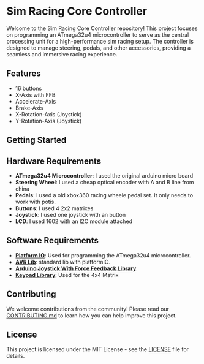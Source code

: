 # Sim Racing Core Controller

Welcome to the Sim Racing Core Controller repository! This project focuses on programming an ATmega32u4 microcontroller to serve as the central processing unit for a high-performance sim racing setup. The controller is designed to manage steering, pedals, and other accessories, providing a seamless and immersive racing experience.

## Features

- 16 buttons
- X-Axis with FFB
- Accelerate-Axis
- Brake-Axis
- X-Rotation-Axis (Joystick)
- Y-Rotation-Axis (Joystick)



## Getting Started



## Hardware Requirements

- **ATmega32u4 Microcontroller**: I used the original arduino micro board
- **Steering Wheel**: I used a cheap optical encoder with A and B line from china
- **Pedals**: I used a old xbox360 racing wheele pedal set. It only needs to work with potis.
- **Buttons**: I used 4 2x2 matrixes
- **Joystick**: I used one joystick with an button
- **LCD**: I used 1602 with an I2C module attached

## Software Requirements

- [**Platform IO**](https://platformio.org/install/ide?install=vscode): Used for programming the ATmega32u4 microcontroller.
- [**AVR Lib**](https://github.com/avrdudes/avr-libc.git): standard lib with platformIO.
- [**Arduino Joystick With Force Feedback Library**](https://github.com/YukMingLaw/ArduinoJoystickWithFFBLibrary.git)
- [**Keypad Library**](https://github.com/Chris--A/Keypad.git): Used for the 4x4 Matrix

## Contributing

We welcome contributions from the community! Please read our [CONTRIBUTING.md](CONTRIBUTING.md) to learn how you can help improve this project.

## License

This project is licensed under the MIT License - see the [LICENSE](LICENSE) file for details.
